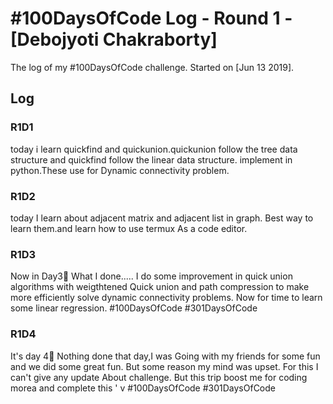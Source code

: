 # #100DaysOfCode Log - Round 1 - [Debojyoti Chakraborty]

The log of my #100DaysOfCode challenge. Started on [Jun 13 2019].

## Log

### R1D1 
today i learn quickfind and quickunion.quickunion follow the tree data structure and quickfind follow the linear data structure.
implement in python.These use for Dynamic connectivity problem.

### R1D2
today I learn about adjacent matrix and adjacent list
in graph. Best way to learn them.and learn how to use termux
As a code editor.

### R1D3
Now in Day3⃣
What I done.....
I do some improvement in quick union algorithms with weigthtened 
Quick union and path compression to make more efficiently solve dynamic connectivity problems.
Now for time to learn some linear regression.
#100DaysOfCode #301DaysOfCode

### R1D4
It's day 4⃣
Nothing done that day,I was
Going with my friends for some fun and we did some great fun.
But some reason my mind was upset.
For this I can't give any update
About challenge.
But this trip boost me for coding morea and complete this
 '
v
#100DaysOfCode #301DaysOfCode
